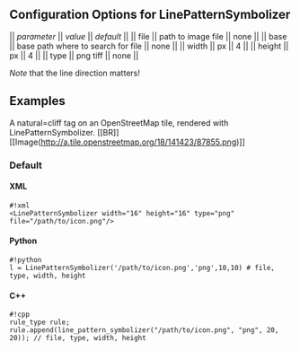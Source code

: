 <!-- Name: LinePatternSymbolizer -->
<!-- Version: 8 -->
<!-- Last-Modified: 2009/09/17 01:14:55 -->
<!-- Author: theosys -->
## Configuration Options for LinePatternSymbolizer

|| *parameter* || *value* || *default* ||
|| file || path to image file || none ||
|| base || base path where to search for file || none ||
|| width || px || 4 ||
|| height || px || 4 ||
|| type || png tiff || none ||

*Note* that the line direction matters!

## Examples
A natural=cliff tag on an OpenStreetMap tile, rendered with LinePatternSymbolizer.
[[BR]]
[[Image(http://a.tile.openstreetmap.org/18/141423/87855.png)]]

### Default


#### XML


    #!xml
    <LinePatternSymbolizer width="16" height="16" type="png" file="/path/to/icon.png"/>


#### Python


    #!python
    l = LinePatternSymbolizer('/path/to/icon.png','png',10,10) # file, type, width, height

#### C++


    #!cpp
    rule_type rule;
    rule.append(line_pattern_symbolizer("/path/to/icon.png", "png", 20, 20)); // file, type, width, height
